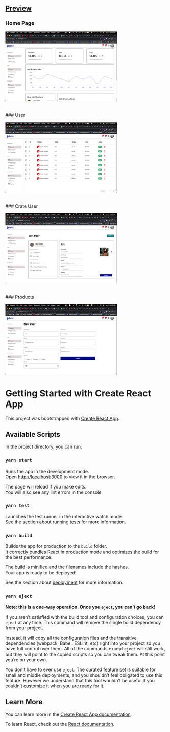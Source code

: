 ## [Preview](https://determined-haibt-93eb88.netlify.app/)<br>
### Home Page
<p margin-left: 100px>
  <img src="https://github.com/anousoneFS/react-admin-dashboard/blob/main/image1.png" width="350" title="hover text">
</p>
<br>
### User
<p margin-left: 100px>
  <img src="https://github.com/anousoneFS/react-admin-dashboard/blob/main/image2.png" width="350" title="hover text">
</p>
<br>
### Crate User
<p margin-left: 100px>
  <img src="https://github.com/anousoneFS/react-admin-dashboard/blob/main/image3.png" width="350" title="hover text">
</p>
<br>
### Products
<p margin-left: 100px>
  <img src="https://github.com/anousoneFS/react-admin-dashboard/blob/main/image4.png" width="350" title="hover text">
</p>


# Getting Started with Create React App

This project was bootstrapped with [Create React App](https://github.com/facebook/create-react-app).

## Available Scripts

In the project directory, you can run:

### `yarn start`

Runs the app in the development mode.\
Open [http://localhost:3000](http://localhost:3000) to view it in the browser.

The page will reload if you make edits.\
You will also see any lint errors in the console.

### `yarn test`

Launches the test runner in the interactive watch mode.\
See the section about [running tests](https://facebook.github.io/create-react-app/docs/running-tests) for more information.

### `yarn build`

Builds the app for production to the `build` folder.\
It correctly bundles React in production mode and optimizes the build for the best performance.

The build is minified and the filenames include the hashes.\
Your app is ready to be deployed!

See the section about [deployment](https://facebook.github.io/create-react-app/docs/deployment) for more information.

### `yarn eject`

**Note: this is a one-way operation. Once you `eject`, you can’t go back!**

If you aren’t satisfied with the build tool and configuration choices, you can `eject` at any time. This command will remove the single build dependency from your project.

Instead, it will copy all the configuration files and the transitive dependencies (webpack, Babel, ESLint, etc) right into your project so you have full control over them. All of the commands except `eject` will still work, but they will point to the copied scripts so you can tweak them. At this point you’re on your own.

You don’t have to ever use `eject`. The curated feature set is suitable for small and middle deployments, and you shouldn’t feel obligated to use this feature. However we understand that this tool wouldn’t be useful if you couldn’t customize it when you are ready for it.

## Learn More

You can learn more in the [Create React App documentation](https://facebook.github.io/create-react-app/docs/getting-started).

To learn React, check out the [React documentation](https://reactjs.org/).
